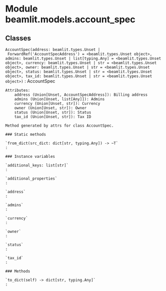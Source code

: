 Module beamlit.models.account_spec
==================================

Classes
-------

`AccountSpec(address: beamlit.types.Unset | ForwardRef('AccountSpecAddress') = <beamlit.types.Unset object>, admins: beamlit.types.Unset | list[typing.Any] = <beamlit.types.Unset object>, currency: beamlit.types.Unset | str = <beamlit.types.Unset object>, owner: beamlit.types.Unset | str = <beamlit.types.Unset object>, status: beamlit.types.Unset | str = <beamlit.types.Unset object>, tax_id: beamlit.types.Unset | str = <beamlit.types.Unset object>)`
:   AccountSpec
    
    Attributes:
        address (Union[Unset, AccountSpecAddress]): Billing address
        admins (Union[Unset, list[Any]]): Admins
        currency (Union[Unset, str]): Currency
        owner (Union[Unset, str]): Owner
        status (Union[Unset, str]): Status
        tax_id (Union[Unset, str]): Tax ID
    
    Method generated by attrs for class AccountSpec.

    ### Static methods

    `from_dict(src_dict: dict[str, typing.Any]) ‑> ~T`
    :

    ### Instance variables

    `additional_keys: list[str]`
    :

    `additional_properties`
    :

    `address`
    :

    `admins`
    :

    `currency`
    :

    `owner`
    :

    `status`
    :

    `tax_id`
    :

    ### Methods

    `to_dict(self) ‑> dict[str, typing.Any]`
    :